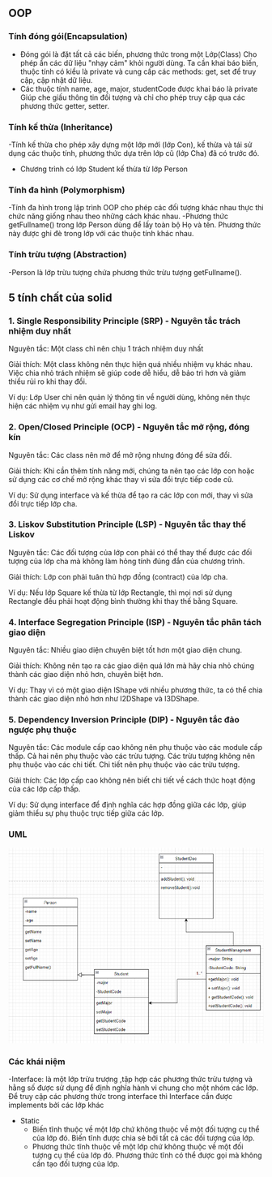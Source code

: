 ## OOP
### Tính đóng gói(Encapsulation)
- Đóng gói là đặt tất cả các biến, phương thức trong một Lớp(Class)
Cho phép ẩn các dữ liệu "nhạy cảm" khỏi người dùng. Ta cần khai báo biến, thuộc tính có kiểu là private và cung cấp các methods: get, set để truy cập, cập nhật dữ liệu.
- Các thuộc tính name, age, major, studentCode được khai báo là private Giúp che giấu thông tin đối tượng và chỉ cho phép truy cập qua các phương thức getter, setter.
### Tính kế thừa (Inheritance)
-Tính kế thừa cho phép xây dựng một lớp mới (lớp Con), kế thừa và tái sử dụng các thuộc tính, phương thức dựa trên lớp cũ (lớp Cha) đã có trước đó. 
- Chương trình có lớp Student kế thừa từ lớp Person
###  Tính đa hình (Polymorphism)
-Tính đa hình trong lập trình OOP cho phép các đối tượng khác nhau thực thi chức năng giống nhau theo những cách khác nhau.
-Phương thức getFullname() trong lớp Person dùng để lấy toàn bộ Họ và tên. Phương thức này được ghi đè trong lớp với các thuộc tính khác nhau.
### Tính trừu tượng (Abstraction)
-Person là lớp trừu tượng chứa phương thức trừu tượng getFullname().

## 5 tính chất của solid
### 1. Single Responsibility Principle (SRP) - Nguyên tắc trách nhiệm duy nhất
Nguyên tắc: Một class chỉ nên chịu 1 trách nhiệm duy nhất

Giải thích: Một class không nên thực hiện quá nhiều nhiệm vụ khác nhau. Việc chia nhỏ trách nhiệm sẽ giúp code dễ hiểu, dễ bảo trì hơn và giảm thiểu rủi ro khi thay đổi.
   
Ví dụ: Lớp User chỉ nên quản lý thông tin về người dùng, không nên thực hiện các nhiệm vụ như gửi email hay ghi log.

### 2. Open/Closed Principle (OCP) - Nguyên tắc mở rộng, đóng kín
Nguyên tắc: Các class nên mở để mở rộng nhưng đóng để sửa đổi.

Giải thích: Khi cần thêm tính năng mới, chúng ta nên tạo các lớp con hoặc sử dụng các cơ chế mở rộng khác thay vì sửa đổi trực tiếp code cũ.
   
Ví dụ: Sử dụng interface và kế thừa để tạo ra các lớp con mới, thay vì sửa đổi trực tiếp lớp cha.

### 3. Liskov Substitution Principle (LSP) - Nguyên tắc thay thế Liskov
Nguyên tắc: Các đối tượng của lớp con phải có thể thay thế được các đối tượng của lớp cha mà không làm hỏng tính đúng đắn của chương trình.
   
Giải thích: Lớp con phải tuân thủ hợp đồng (contract) của lớp cha.

Ví dụ: Nếu lớp Square kế thừa từ lớp Rectangle, thì mọi nơi sử dụng Rectangle đều phải hoạt động bình thường khi thay thế bằng Square.

### 4. Interface Segregation Principle (ISP) - Nguyên tắc phân tách giao diện
Nguyên tắc: Nhiều giao diện chuyên biệt tốt hơn một giao diện chung.

Giải thích: Không nên tạo ra các giao diện quá lớn mà hãy chia nhỏ chúng thành các giao diện nhỏ hơn, chuyên biệt hơn.
   
Ví dụ: Thay vì có một giao diện IShape với nhiều phương thức, ta có thể chia thành các giao diện nhỏ hơn như I2DShape và I3DShape.

### 5. Dependency Inversion Principle (DIP) - Nguyên tắc đảo ngược phụ thuộc
Nguyên tắc: Các module cấp cao không nên phụ thuộc vào các module cấp thấp. Cả hai nên phụ thuộc vào các trừu tượng. Các trừu tượng không nên phụ thuộc vào các chi tiết. Chi tiết nên phụ thuộc vào các trừu tượng.
   
Giải thích: Các lớp cấp cao không nên biết chi tiết về cách thức hoạt động của các lớp cấp thấp.
   
Ví dụ: Sử dụng interface để định nghĩa các hợp đồng giữa các lớp, giúp giảm thiểu sự phụ thuộc trực tiếp giữa các lớp.
### UML
![alt text](image-1.png)
### Các khái niệm
-Interface: là một lớp trừu trượng ,tập hợp các phương thức trừu tượng và hằng số được sử dụng để định nghĩa hành vi chung cho một nhóm các lớp. Để truy cập các phương thức trong interface thì Interface cần được implements bởi các lớp khác
- Static
    + Biến tĩnh thuộc về một lớp chứ không thuộc về một đối tượng cụ thể của lớp đó. Biến tĩnh được chia sẻ bởi tất cả các đối tượng của lớp.
    + Phương thức tĩnh thuộc về một lớp chứ không thuộc về một đối tượng cụ thể của lớp đó. Phương thức tĩnh có thể được gọi mà không cần tạo đối tượng của lớp.
    
